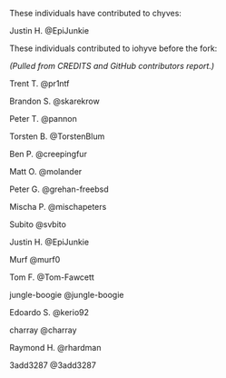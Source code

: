 These individuals have contributed to chyves:

Justin H. @EpiJunkie


These individuals contributed to iohyve before the fork:

_(Pulled from CREDITS and GitHub contributors report.)_

Trent T. @pr1ntf

Brandon S. @skarekrow

Peter T. @pannon

Torsten B. @TorstenBlum

Ben P. @creepingfur

Matt O. @molander

Peter G. @grehan-freebsd

Mischa P. @mischapeters

Subito @svbito

Justin H. @EpiJunkie

Murf @murf0

Tom F. @Tom-Fawcett

jungle-boogie @jungle-boogie

Edoardo S. @kerio92

charray @charray

Raymond H. @rhardman

3add3287 @3add3287
